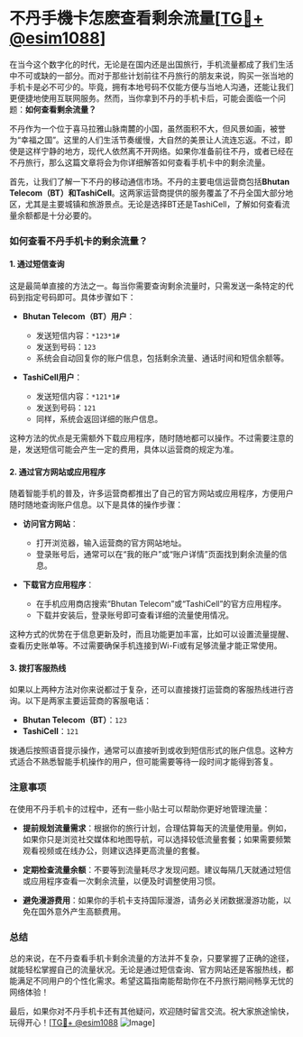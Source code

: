 # 不丹手機卡怎麽查看剩余流量[[TG💪+ @esim1088](https://t.me/s/esim1088)]

在当今这个数字化的时代，无论是在国内还是出国旅行，手机流量都成了我们生活中不可或缺的一部分。而对于那些计划前往不丹旅行的朋友来说，购买一张当地的手机卡是必不可少的。毕竟，拥有本地号码不仅能方便与当地人沟通，还能让我们更便捷地使用互联网服务。然而，当你拿到不丹的手机卡后，可能会面临一个问题：**如何查看剩余流量？**

不丹作为一个位于喜马拉雅山脉南麓的小国，虽然面积不大，但风景如画，被誉为“幸福之国”。这里的人们生活节奏缓慢，大自然的美景让人流连忘返。不过，即使是这样宁静的地方，现代人依然离不开网络。如果你准备前往不丹，或者已经在不丹旅行，那么这篇文章将会为你详细解答如何查看手机卡中的剩余流量。

首先，让我们了解一下不丹的移动通信市场。不丹的主要电信运营商包括**Bhutan Telecom（BT）**和**TashiCell**。这两家运营商提供的服务覆盖了不丹全国大部分地区，尤其是主要城镇和旅游景点。无论是选择BT还是TashiCell，了解如何查看流量余额都是十分必要的。

### 如何查看不丹手机卡的剩余流量？

#### 1. **通过短信查询**
这是最简单直接的方法之一。每当你需要查询剩余流量时，只需发送一条特定的代码到指定号码即可。具体步骤如下：

- **Bhutan Telecom（BT）用户**：
  - 发送短信内容：`*123*1#`
  - 发送到号码：`123`
  - 系统会自动回复你的账户信息，包括剩余流量、通话时间和短信余额等。

- **TashiCell用户**：
  - 发送短信内容：`*121*1#`
  - 发送到号码：`121`
  - 同样，系统会返回详细的账户信息。

这种方法的优点是无需额外下载应用程序，随时随地都可以操作。不过需要注意的是，发送短信可能会产生一定的费用，具体以运营商的规定为准。

#### 2. **通过官方网站或应用程序**
随着智能手机的普及，许多运营商都推出了自己的官方网站或应用程序，方便用户随时随地查询账户信息。以下是具体的操作步骤：

- **访问官方网站**：
  - 打开浏览器，输入运营商的官方网站地址。
  - 登录账号后，通常可以在“我的账户”或“账户详情”页面找到剩余流量的信息。

- **下载官方应用程序**：
  - 在手机应用商店搜索“Bhutan Telecom”或“TashiCell”的官方应用程序。
  - 下载并安装后，登录账号即可查看详细的流量使用情况。

这种方式的优势在于信息更新及时，而且功能更加丰富，比如可以设置流量提醒、查看历史账单等。不过需要确保手机连接到Wi-Fi或有足够流量才能正常使用。

#### 3. **拨打客服热线**
如果以上两种方法对你来说都过于复杂，还可以直接拨打运营商的客服热线进行咨询。以下是两家主要运营商的客服电话：

- **Bhutan Telecom（BT）**：`123`
- **TashiCell**：`121`

拨通后按照语音提示操作，通常可以直接听到或收到短信形式的账户信息。这种方式适合不熟悉智能手机操作的用户，但可能需要等待一段时间才能得到答复。

### 注意事项

在使用不丹手机卡的过程中，还有一些小贴士可以帮助你更好地管理流量：

- **提前规划流量需求**：根据你的旅行计划，合理估算每天的流量使用量。例如，如果你只是浏览社交媒体和地图导航，可以选择较低流量套餐；如果需要频繁观看视频或在线办公，则建议选择更高流量的套餐。
  
- **定期检查流量余额**：不要等到流量耗尽才发现问题。建议每隔几天就通过短信或应用程序查看一次剩余流量，以便及时调整使用习惯。

- **避免漫游费用**：如果你的手机卡支持国际漫游，请务必关闭数据漫游功能，以免在国外意外产生高额费用。

### 总结

总的来说，在不丹查看手机卡剩余流量的方法并不复杂，只要掌握了正确的途径，就能轻松掌握自己的流量状况。无论是通过短信查询、官方网站还是客服热线，都能满足不同用户的个性化需求。希望这篇指南能帮助你在不丹旅行期间畅享无忧的网络体验！

最后，如果你对不丹手机卡还有其他疑问，欢迎随时留言交流。祝大家旅途愉快，玩得开心！[[TG💪+ @esim1088](https://t.me/s/esim1088) ![Image](https://i.postimg.cc/4NQfJmqS/Snipaste-2025-05-13-00-14-12.png)]
